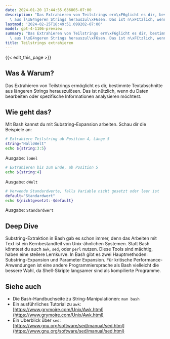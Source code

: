 ```yaml
---
date: 2024-01-20 17:44:55.636805-07:00
description: "Das Extrahieren von Teilstrings erm\xF6glicht es dir, bestimmte Textabschnitte\
  \ aus l\xE4ngeren Strings herauszul\xF6sen. Das ist n\xFCtzlich, wenn du Daten bearbeiten\u2026"
lastmod: '2024-02-25T18:49:51.099202-07:00'
model: gpt-4-1106-preview
summary: "Das Extrahieren von Teilstrings erm\xF6glicht es dir, bestimmte Textabschnitte\
  \ aus l\xE4ngeren Strings herauszul\xF6sen. Das ist n\xFCtzlich, wenn du Daten bearbeiten\u2026"
title: Teilstrings extrahieren
---
```


{{< edit_this_page >}}

## Was & Warum?
Das Extrahieren von Teilstrings ermöglicht es dir, bestimmte Textabschnitte aus längeren Strings herauszulösen. Das ist nützlich, wenn du Daten bearbeiten oder spezifische Informationen analysieren möchtest.

## Wie geht das?
Mit Bash kannst du mit Substring-Expansion arbeiten. Schau dir die Beispiele an:

```Bash
# Extrahiere Teilstring ab Position 4, Länge 5
string="HalloWelt"
echo ${string:3:5}
```
Ausgabe: `loWel`

```Bash
# Extrahieren bis zum Ende, ab Position 5
echo ${string:4}
```
Ausgabe: `oWelt`

```Bash
# Verwende Standardwerte, falls Variable nicht gesetzt oder leer ist
default="Standardwert"
echo ${nichtgesetzt:-$default}
```
Ausgabe: `Standardwert`

## Deep Dive
Substring-Extraktion in Bash gab es schon immer, denn das Arbeiten mit Text ist ein Kernbestandteil von Unix-ähnlichen Systemen. Statt Bash könntest du auch `awk`, `sed`, oder `perl` nutzen. Diese Tools sind mächtig, haben eine steilere Lernkurve. In Bash gibt es zwei Hauptmethoden: Substring-Expansion und Parameter Expansion. Für kritische Performance-Anwendungen ist eine andere Programmiersprache als Bash vielleicht die bessere Wahl, da Shell-Skripte langsamer sind als kompilierte Programme.

## Siehe auch
- Die Bash-Handbuchseite zu String-Manipulationen: `man bash`
- Ein ausführliches Tutorial zu `awk`: [https://www.grymoire.com/Unix/Awk.html](https://www.grymoire.com/Unix/Awk.html)
- Ein Überblick über `sed`: [https://www.gnu.org/software/sed/manual/sed.html](https://www.gnu.org/software/sed/manual/sed.html)
